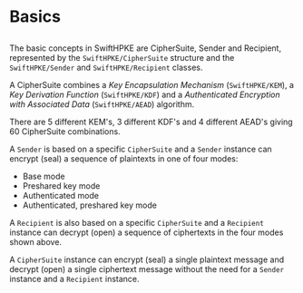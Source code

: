 # Basics

## 

The basic concepts in SwiftHPKE are CipherSuite, Sender and Recipient, represented by the ``SwiftHPKE/CipherSuite`` structure and the ``SwiftHPKE/Sender`` and ``SwiftHPKE/Recipient`` classes.

A CipherSuite combines a *Key Encapsulation Mechanism* (``SwiftHPKE/KEM``), a *Key Derivation Function* (``SwiftHPKE/KDF``)
and a *Authenticated Encryption with Associated Data* (``SwiftHPKE/AEAD``) algorithm.

There are 5 different KEM's, 3 different KDF's and 4 different AEAD's giving 60 CipherSuite combinations.

A `Sender` is based on a specific `CipherSuite` and a `Sender` instance can encrypt (seal)
a sequence of plaintexts in one of four modes:

* Base mode
* Preshared key mode
* Authenticated mode
* Authenticated, preshared key mode

A `Recipient` is also based on a specific `CipherSuite` and a `Recipient` instance can decrypt (open)
a sequence of ciphertexts in the four modes shown above.

A `CipherSuite` instance can encrypt (seal) a single plaintext message and decrypt (open) a single
ciphertext message without the need for a `Sender` instance and a `Recipient` instance.

